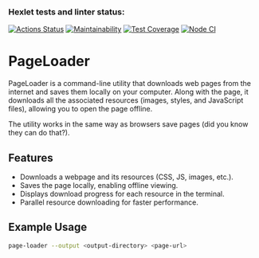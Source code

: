 ### Hexlet tests and linter status:
[![Actions Status](https://github.com/pinyaevv/fullstack-javascript-project-4/actions/workflows/hexlet-check.yml/badge.svg)](https://github.com/pinyaevv/fullstack-javascript-project-4/actions)
[![Maintainability](https://api.codeclimate.com/v1/badges/57add9612d5a154924c9/maintainability)](https://codeclimate.com/github/pinyaevv/fullstack-javascript-project-4/maintainability)
[![Test Coverage](https://api.codeclimate.com/v1/badges/57add9612d5a154924c9/test_coverage)](https://codeclimate.com/github/pinyaevv/fullstack-javascript-project-4/test_coverage)
[![Node CI](https://github.com/pinyaevv/fullstack-javascript-project-4/actions/workflows/nodejs.yml/badge.svg)](https://github.com/pinyaevv/fullstack-javascript-project-4/actions/workflows/nodejs.yml)

# PageLoader

PageLoader is a command-line utility that downloads web pages from the internet and saves them locally on your computer. Along with the page, it downloads all the associated resources (images, styles, and JavaScript files), allowing you to open the page offline.

The utility works in the same way as browsers save pages (did you know they can do that?).

## Features

- Downloads a webpage and its resources (CSS, JS, images, etc.).
- Saves the page locally, enabling offline viewing.
- Displays download progress for each resource in the terminal.
- Parallel resource downloading for faster performance.

## Example Usage

```bash
page-loader --output <output-directory> <page-url>